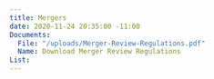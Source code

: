 ```yaml
---
title: Mergers
date: 2020-11-24 20:35:00 -11:00
Documents:
  File: "/uploads/Merger-Review-Regulations.pdf"
  Name: Download Merger Review Regulations
List: 
---
```


